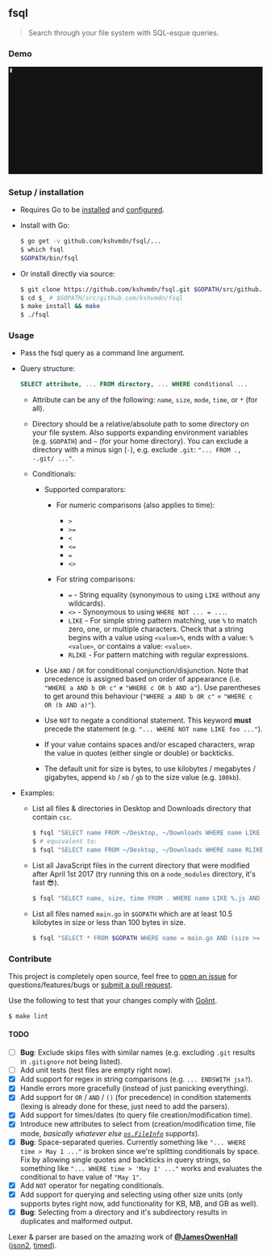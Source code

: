 ## fsql

>Search through your file system with SQL-esque queries.

### Demo

[![fsql.gif](./fsql.gif)](https://asciinema.org/a/120534)

### Setup / installation

  - Requires Go to be [installed](https://golang.org/doc/install) and [configured](https://golang.org/doc/install#testing).

  - Install with Go:

    ```sh
    $ go get -v github.com/kshvmdn/fsql/...
    $ which fsql
    $GOPATH/bin/fsql
    ```

  - Or install directly via source:

    ```sh
    $ git clone https://github.com/kshvmdn/fsql.git $GOPATH/src/github.com/kshvmdn/fsql
    $ cd $_ # $GOPATH/src/github.com/kshvmdn/fsql
    $ make install && make
    $ ./fsql
    ```

### Usage

  - Pass the fsql query as a command line argument.

  - Query structure:

    ```sql
    SELECT attribute, ... FROM directory, ... WHERE conditional ...
    ```

    + Attribute can be any of the following: `name`, `size`, `mode`, `time`, or `*` (for all).

    + Directory should be a relative/absolute path to some directory on your file system. Also supports expanding environment variables (e.g. `$GOPATH`) and `~` (for your home directory). You can exclude a directory with a minus sign (`-`), e.g. exclude `.git`: `"... FROM ., -.git/ ..."`.

    + Conditionals:

      * Supported comparators:

        - For numeric comparisons (also applies to time):
          + `>`
          + `>=`
          + `<`
          + `<=`
          + `=`
          + `<>`

        - For string comparisons:
          + `=` - String equality (synonymous to using `LIKE` without any wildcards).
          + `<>` - Synonymous to using `WHERE NOT ... = ...`.
          + `LIKE` - For simple string pattern matching, use `%` to match zero, one, or multiple characters. Check that a string begins with a value using `<value>%`, ends with a value: `%<value>`, or contains a value: `<value>`.
          + `RLIKE` - For pattern matching with regular expressions.

      * Use `AND` / `OR` for conditional conjunction/disjunction. Note that precedence is assigned based on order of appearance (i.e. `"WHERE a AND b OR c"` ≠ `"WHERE c OR b AND a"`). Use parentheses to get around this behaviour (`"WHERE a AND b OR c"` = `"WHERE c OR (b AND a)"`).

      * Use `NOT` to negate a conditional statement. This keyword **must** precede the statement (e.g. `"... WHERE NOT name LIKE foo ..."`).

      * If your value contains spaces and/or escaped characters, wrap the value in quotes (either single or double) or backticks.

      * The default unit for size is bytes, to use kilobytes / megabytes / gigabytes, append `kb` / `mb` / `gb` to the size value (e.g. `100kb`).

  - Examples:
    
    - List all files & directories in Desktop and Downloads directory that contain `csc`.

      ```sh
      $ fsql "SELECT name FROM ~/Desktop, ~/Downloads WHERE name LIKE %csc%"
      $ # equivalent to:
      $ fsql "SELECT name FROM ~/Desktop, ~/Downloads WHERE name RLIKE .*csc.*"
      ```

    - List all JavaScript files in the current directory that were modified after April 1st 2017 (try running this on a `node_modules` directory, it's fast :sunglasses:).

      ```sh
      $ fsql "SELECT name, size, time FROM . WHERE name LIKE %.js AND time > 'Apr 01 2017 00 00'"
      ```

    - List all files named `main.go` in `$GOPATH` which are at least 10.5 kilobytes in size or less than 100 bytes in size.

      ```sh
      $ fsql "SELECT * FROM $GOPATH WHERE name = main.go AND (size >= 10.5kb OR size < 100)"
      ```

### Contribute

This project is completely open source, feel free to [open an issue](https://github.com/kshvmdn/fsql/issues) for questions/features/bugs or [submit a pull request](https://github.com/kshvmdn/fsql/pulls).

Use the following to test that your changes comply with [Golint](https://github.com/golang/lint).

  ```sh
  $ make lint
  ```

#### TODO

  - [ ] **Bug**: Exclude skips files with similar names (e.g. excluding `.git` results in `.gitignore` not being listed).
  - [ ] Add unit tests (test files are empty right now).
  - [x] Add support for regex in string comparisons (e.g. `... ENDSWITH jsx?`).
  - [x] Handle errors more gracefully (instead of just panicking everything).
  - [x] Add support for `OR` / `AND`  / `()` (for precedence) in condition statements (lexing is already done for these, just need to add the parsers).
  - [x] Add support for times/dates (to query file creation/modification time).
  - [x] Introduce new attributes to select from (creation/modification time, file mode, _basically whatever else [`os.FileInfo`](https://golang.org/pkg/os/#FileInfo) supports_).
  - [x] **Bug**: Space-separated queries. Currently something like `"... WHERE time > May 1 ..."` is broken since we're splitting conditionals by space. Fix by allowing single quotes and backticks in query strings, so something like `"... WHERE time > 'May 1' ..."` works and evaluates the conditional to have value of `"May 1"`.
  - [x] Add `NOT` operator for negating conditionals.
  - [x] Add support for querying and selecting using other size units (only supports bytes right now, add functionality for KB, MB, and GB as well).
  - [x] **Bug**: Selecting from a directory and it's subdirectory results in duplicates and malformed output.

Lexer & parser are based on the amazing work of [**@JamesOwenHall**](https://github.com/JamesOwenHall) ([json2](https://github.com/JamesOwenHall/json2), [timed](https://github.com/JamesOwenHall/timed)).
